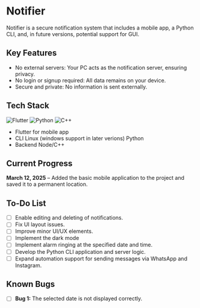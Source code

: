 # Notifier

Notifier is a secure notification system that includes a mobile app, a Python CLI, and, in future versions, potential support for GUI.

## Key Features  
- No external servers: Your PC acts as the notification server, ensuring privacy.  
- No login or signup required: All data remains on your device.  
- Secure and private: No information is sent externally.

## Tech Stack
![Flutter](https://img.shields.io/badge/Flutter-%2302569B.svg?style=for-the-badge&logo=Flutter&logoColor=white)
![Python](https://img.shields.io/badge/Python-FFD43B?style=for-the-badge&logo=python&logoColor=blue)
![C++](https://img.shields.io/badge/C%2B%2B-%2300599C.svg?style=for-the-badge&logo=c%2B%2B&logoColor=white)

- Flutter for mobile app 
- CLI Linux (windows support in later verions) Python
- Backend Node/C++


## Current Progress  
**March 12, 2025** – Added the basic mobile application to the project and saved it to a permanent location.  

## To-Do List  
- [ ] Enable editing and deleting of notifications.  
- [ ] Fix UI layout issues.
- [ ] Improve minor UI/UX elements.
- [ ] Implement the dark mode 
- [ ] Implement alarm ringing at the specified date and time.  
- [ ] Develop the Python CLI application and server logic.  
- [ ] Expand automation support for sending messages via WhatsApp and Instagram.  

## Known Bugs  
- [ ] **Bug 1:** The selected date is not displayed correctly.  
